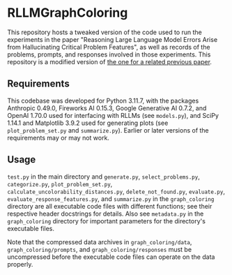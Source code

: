 # RLLMGraphColoring

This repository hosts a tweaked version of the code used to run the experiments in the paper "Reasoning Large Language Model Errors Arise from Hallucinating Critical Problem Features", as well as records of the problems, prompts, and responses involved in those experiments. This repository is a modified version of [the one for a related previous paper](https://github.com/AlexHeyman/LLMGraphColoring).

## Requirements

This codebase was developed for Python 3.11.7, with the packages Anthropic 0.49.0, Fireworks AI 0.15.3, Google Generative AI 0.7.2, and OpenAI 1.70.0 used for interfacing with RLLMs (see `models.py`), and SciPy 1.14.1 and Matplotlib 3.9.2 used for generating plots (see `plot_problem_set.py` and `summarize.py`). Earlier or later versions of the requirements may or may not work.

## Usage

`test.py` in the main directory and `generate.py`, `select_problems.py`, `categorize.py`, `plot_problem_set.py`, `calculate_uncolorability_distances.py`, `delete_not_found.py`, `evaluate.py`, `evaluate_response_features.py`, and `summarize.py` in the `graph_coloring` directory are all executable code files with different functions; see their respective header docstrings for details. Also see `metadata.py` in the `graph_coloring` directory for important parameters for the directory's executable files.

Note that the compressed data archives in `graph_coloring/data`, `graph_coloring/prompts`, and `graph_coloring/responses` must be uncompressed before the executable code files can operate on the data properly.
